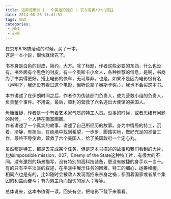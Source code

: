 ```yaml
---
title: 逃离德黑兰 | 一个英雄的独白 | 安东尼奥•J•门德兹
date: 2014-08-25 11:41:51
tags: 阅读
categories:
 - 阅读
 - 心得
---
```

在京东6.18搞活动的时候，买了一本。  
这是一本小说，很快就读完了。

书本身是白色的封皮，简约，大方。除了标题，作者这些必要的东西，什么也没有。书外面有个黑色的封皮，有一个奥斯卡小金人，各种推荐的信息，是啊，书商为了书卖得更好，搭上电影的快车，无可厚非。也是，如果不是因为电影很有名（声明下，我还没有看过这个电影，但听说拿了奥斯卡奖。），我也不会买这本书。

本书讲述了在伊朗时间之后，作者作为伪装部门负责人，成为营救小组的负责人，负责整个事件。不用说，最后，顺利的营救了六名逃出大使馆的美国人。

毋庸置疑，作者是一个有着艺术家气质的特工人员。没事的时候，或者思绪有问题的时候，一个人待在画室画画。  
作者讲述了一个真实的故事，讲述了自己所经历的故事。身为中情局的特工，沉着，冷静，有担当，在绝境中找到希望，一步步，脚踏实地，做好充足的准备工作，最终不辱使命，营救了六个美国人，给了美国政府一个定心丸。

虽然都是特工，都是去完成某个任务，但是这本书描述的故事和我们看到的大片，比如impossible mission，007，Enemy of the State这种特工片，有很大的不同。没有激烈的场景描写，没有特别的高科技装备，更没有敏捷的身手以一当十。有的只有平平淡淡的叙述，在平淡中展示任务的困难，特工的细心，运筹帷幄。  
相同点也是有的，比如随时会被敌人发现而招来杀身之祸；都围着国家或者某个集团的利益而奋斗；有为男主角而担忧的家人；等等。

总体说来，这本书值得一读。回头有空，把电影下载下来看看。